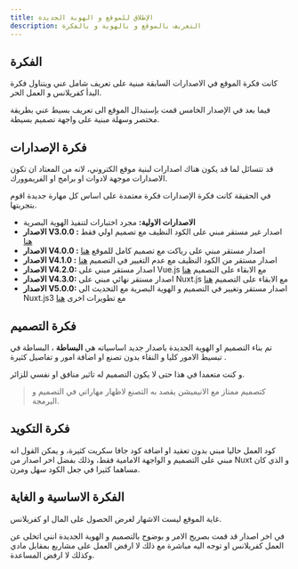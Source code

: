 ```yaml
---
title: الإطلاق للموقع و الهوية الجديدة 
description: التعريف بالموقع و بالهوية و بالفكرة 
---
```


## الفكرة
كانت فكرة الموقع في الاصدارات السابقة مبنية على تعريف شامل عني ويتناول فكرة البدأ كفريلانس و العمل الحر.

فيما بعد في الإصدار الخامس قمت بإستبدال الموقع الى تعريف بسيط عني بطريقة مختصر وسهلة مبنية على واجهة تصميم بسيطة.

## فكرة الإصدارات
قد تتسائل لما قد يكون هناك اصدارات لبنية موقع الكتروني، لانه من المعتاد ان تكون الاصدارات موجهة لادوات او برامج او الفريموورك.

في الحقيقة كانت فكرة الإصدارات فكرة معتمدة على اساس كل مهارة جديدة اقوم بتجربتها.

* **الاصدارات الاولية:** مجرد اختبارات لتنفيذ الهوية البصرية
* **الاصدار V3.0.0 :** اصدار غير مستقر مبني على الكود النظيف مع تصميم اولي فقط [هنا](https://github.com/frs99/frs99.github.io/releases/tag/V3.0.0)
* **الاصدار V4.0.0 :** اصدار مستقر مبني على رياكت مع تصميم كامل للموقع [هنا](https://github.com/frs99/frs99.github.io/releases/tag/V4.0.0)
* **الاصدار V4.1.0 :** اصدار مستقر من الكود النظيف مع عدم التغيير في التصميم [هنا](https://github.com/frs99/frs99.github.io/releases/tag/V4.1.0)
* **الاصدار V4.2.0:** اصدار مستقر مبني على Vue.js مع الابقاء على التصميم [هنا](https://github.com/frs99/frs99.github.io/releases/tag/V4.2.0)
* **الاصدار V4.3.0:** اصدار مستقر نهائي مبني على Nuxt.js مع الابقاء على التصميم [هنا](https://github.com/frs99/frs99.github.io/releases/tag/V4.3.0)
* **الاصدار V5.0.0:** اصدار مستقر وتغيير في التصميم و الهوية البصرية مع التحديث الى Nuxt.js3 مع تطويرات اخرى [هنا](https://github.com/frs99/frs99.github.io/releases/tag/V5.0.0) 
 
 
##  فكرة التصميم
تم بناء التصميم او الهوية الجديدة باصدار جديد اساسياته هي **البساطة** ، البساطة في تبسيط الامور كليا و النقاء بدون تصنع او اضافة امور و تفاصيل كثيرة .

و كنت متعمدا في هذا حتى لا يكون التصميم له تاثير منافق او نفسي للزائر.

> كتصميم ممتاز مع الانيميشن يقصد به التصنع لاظهار مهاراتي في التصميم و البرمجة.


## فكرة التكويد
كود العمل حاليا مبني بدون تعقيد او اضافة كود جافا سكريت كثيرة، و يمكن القول انه مبني على التصميم و الواجهة الامامية فقط، وذلك بفضل اخر اصدار من Nuxt و الذي كان مساهما كثيرا في جعل الكود سهل ومرن.

## الفكرة الاساسية و الغاية
غاية الموقع ليست الاشهار لغرض الحصول على المال او كفريلانس.

في اخر اصدار قد قمت بصريح الامر و بوضوح بالتصميم و الهوية الجديدة انني اتخلى عن العمل كفريلانس او توجه اليه مباشرة مع ذلك لا ارفض العمل على مشاريع بمقابل مادي وكذلك لا ارفض المساعدة.
